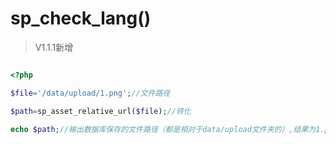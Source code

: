 # sp_check_lang()

> V1.1.1新增



```php

<?php

$file='/data/upload/1.png';//文件路径

$path=sp_asset_relative_url($file);//转化

echo $path;//输出数据库保存的文件路径（都是相对于data/upload文件夹的）,结果为1.png

```


